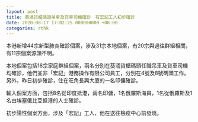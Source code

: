 ```yaml
---
layout: post
title: 葵涌貨櫃碼頭吊車及貨車司機確診　有宏記工人初步確診
date: 2020-08-17 17:02:25.000000000 +08:00
categories: rthk
---
```


本港新增44宗新型肺炎確診個案，涉及31宗本地個案，有20宗與過往群組相關，有11宗個案源頭不明。

本地個案包括16宗家庭群組個案，兩名分別在葵涌貨櫃碼頭任職吊車及貨車司機均確診，他們並非「宏記」港務操作有限公司員工，分別在4號及8號碼頭工作。另外，昨日初步確診，住在旺角長興大廈的一名印傭確診。

輸入個案方面，包括8名從印度抵港，兩名印傭，1名俄羅斯海員，1名從俄羅斯及1名由埃塞俄比亞抵港的人士確診。

初步陽性個案方面，涉及「宏記」工人，他在送往檢疫中心前發燒。
